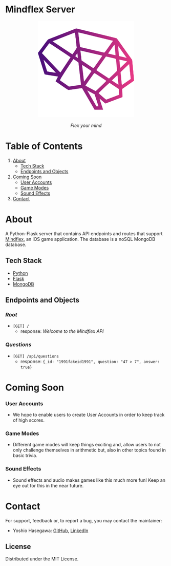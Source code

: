 # Mindflex Server

<!-- HEADER -->
<p align="center">
<!-- Logo -->
    <img src="./assets/Logo1024x1024.png" alt="Mindflex Logo" width="300px" >
<!-- Tagline -->
    <p align="center">
        <em>Flex your mind</em>
    <br/>
    </p>
</p>

<!-- BODY -->
# Table of Contents
1. [About](#about)
    * [Tech Stack](#tech-stack)
    * [Endpoints and Objects](#endpoints-and-objects)
2. [Coming Soon](#coming-soon)
    * [User Accounts](#user-accounts)
    * [Game Modes](#game-modes)
    * [Sound Effects](#sound-effects)
3. [Contact](#contact)

# About
A Python-Flask server that contains API endpoints and routes that support [Mindflex](https://github.com/yoshiohasegawa/mindflex), an iOS game application. The database is a noSQL MongoDB database.

## Tech Stack
- [Python](https://www.python.org/)
- [Flask](https://flask.palletsprojects.com/en/2.0.x/)
- [MongoDB](https://www.mongodb.com/)

## Endpoints and Objects
### *Root* 
- `[GET] /`
    * response: *Welcome to the Mindflex API*

### *Questions*
- `[GET] /api/questions`
    * response: ```{_id: "1991fakeid1991", question: "47 > 7", answer: true}```

# Coming Soon
### User Accounts
- We hope to enable users to create User Accounts in order to keep track of high scores.
### Game Modes
- Different game modes will keep things exciting and, allow users to not only challenge themselves in arithmetic but, also in other topics found in basic trivia.
### Sound Effects
- Sound effects and audio makes games like this much more fun! Keep an eye out for this in the near future.

# Contact
For support, feedback or, to report a bug, you may contact the maintainer:
- Yoshio Hasegawa: [GitHub](https://github.com/yoshiohasegawa), [LinkedIn](https://www.linkedin.com/in/yoshiohasegawa/)

## License
Distributed under the MIT License.